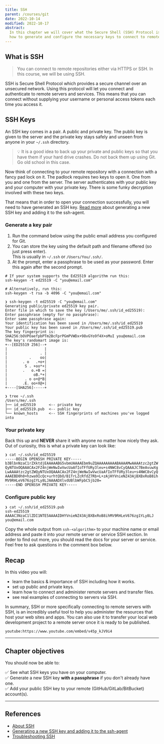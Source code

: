 ```yaml
---
title: SSH
parent: /courses/git
date: 2022-10-14
modified: 2022-10-17
abstract:
  In this chapter we will cover what the Secure Shell (SSH) Protocol is and
  how to generate and configure the necessary keys to connect to remote servers.
---
```


## What is SSH

> You can connect to remote repositories either via HTTPS or SSH.
> In this course, we will be using SSH.

SSH is Secure Shell Protocol which provides a secure channel over an unsecured network.
Using this protocol will let you connect and authenticate to remote servers and services.
This means that you can connect without supplying your username or personal access tokens
each time you access it.

## SSH Keys

An SSH key comes in a pair. A public and private key. The public key is given to the server
and the private key stays safely and unseen from anyone in your `~/.ssh` directory.

> :bulb: It is a good idea to back up your private and public keys so that you have them if your hard drive crashes.
> Do not back them up using Git. Go old school in this case.

Now think of connecting to your remote repository with a connection with a fancy pad lock on it.
The padlock requires two keys to open it. One from you and one from the server. The server authenticates
with your public key and your computer with your private key. There is some funky decryption involved
with these two keys.

That means that in order to open your connection successfully, you will need to have generated an SSH key.
[Read more][generate-key-ssh] about generating a new SSH key and adding it to the ssh-agent.

### Generate a key pair

1. Run the command below using the public email address you configured for Git.
1. You can store the key using the default path and filename offered (so just press enter).\
   This is usually in `~/.ssh` or `/Users/You/.ssh/`.
1. At the prompt, enter a passphrase to be used as your password.
   Enter this again after the second prompt.

```bash:title=command
# If your system supports the Ed25519 algorithm run this:
ssh-keygen -t ed25519 -C "you@email.com"

# Alternatively, run this:
ssh-keygen -t rsa -b 4096 -C "you@email.com"
```

```bash:title=output
❯ ssh-keygen -t ed25519 -C "you@email.com"
Generating public/private ed25519 key pair.
Enter file in which to save the key (/Users/me/.ssh/id_ed25519):
Enter passphrase (empty for no passphrase):
Enter same passphrase again:
Your identification has been saved in /Users/me/.ssh/id_ed25519
Your public key has been saved in /Users/me/.ssh/id_ed25519.pub
The key fingerprint is:
SHA256:bOVPOaefpbPTm2BcFprPGmPVWDx+98vGYo9f4X+oMuI you@email.com
The key's randomart image is:
+--[ED25519 256]--+
|                 |
|               . |
|          .    oo|
|       . o   .+o+|
|        S . +oo*+|
|       .   o.+B =|
|            oB.*+|
|        . o o+@*B|
|       .E. oo+X@+|
+----[SHA256]-----+
```

```bash:title=output
❯ tree ~/.ssh
/Users/me/.ssh
├── id_ed25519      <-- private key
├── id_ed25519.pub  <-- public key
└── known_hosts     <-- SSH fingerprints of machines you've logged into
```

### Your private key

Back this up and **NEVER** share it with anyone no matter how nicely they ask.
Out of curiosity, this is what a private key can look like:

```bash:title=output
❯ cat ~/.ssh/id_ed25519
-----BEGIN OPENSSH PRIVATE KEY-----
b3BlbnNzaC1rZXktdjEAAAAABG5vbmUAAAAEbm9uZQAAAAAAAAABAAAAMwAAAAtzc2gtZW
QyNTUxOQAAACAx2FZ4njWeNwIwVwcUaAfIoTFfURy3leu+s4NWC8vCyQAAAJC7BeAvuwXg
LwAAAAtzc2gtZWQyNTUxOQAAACAx2FZ4njWeNwIwVwcUaAfIoTFfURy3leu+s4NWC8vCyQ
AAAEBD0h0+hzwa9IcQc+urhtQbO/B1TrLZcRfdZ7Rb+L+zAjHYVnieNZ43AjBXBxRoB8ih
MV9RHLeV676zg1YLy8LJAAAADXlvdUBlbWFpbC5jb20=
-----END OPENSSH PRIVATE KEY-----
```

### Configure public key

```bash:title=output
❯ cat ~/.ssh/id_ed25519.pub
ssh-ed25519 AAAAC3NzaC1lZDI1NTE5AAAAIDHYVnieNZ43AjBXBxRoB8ihMV9RHLeV676zg1YLy8LJ you@email.com
```

Copy the whole output from `ssh-<algorithm>` to your machine name or email address and paste it into your remote server
or service SSH section. In order to find out more, you should read the docs for your server or service.
Feel free to ask questions in the comment box below.

## Recap

In this video you will:

- learn the basics & importance of SSH including how it works.
- set up public and private keys.
- learn how to connect and administer remote servers and transfer files.
- see real examples of connecting to servers via SSH.

In summary, SSH or more specifically connecting to remote servers with SSH, is an incredibly useful tool to help you administer
the resources that host your web sites and apps.
You can also use it to transfer your local web development project to a remote server once it is ready to be published.

`youtube:https://www.youtube.com/embed/v45p_kJV9i4`

---

## Chapter objectives

You should now be able to:

:white_check_mark: See what SSH keys you have on your computer.\
:white_check_mark: Generate a new SSH key **with a passphrase** if you don't already have one.\
:white_check_mark: Add your public SSH key to your remote (GitHub/GitLab/BitBucket) account(s).

---

## References

- [About SSH][about-ssh]
- [Generating a new SSH key and adding it to the ssh-agent][generate-key-ssh]
- [Troubleshooting SSH][troubleshooting-ssh]

[about-ssh]: https://docs.github.com/authentication/connecting-to-github-with-ssh/about-ssh
[generate-key-ssh]: https://docs.github.com/authentication/connecting-to-github-with-ssh/generating-a-new-ssh-key-and-adding-it-to-the-ssh-agent
[troubleshooting-ssh]: https://docs.github.com/authentication/troubleshooting-ssh
